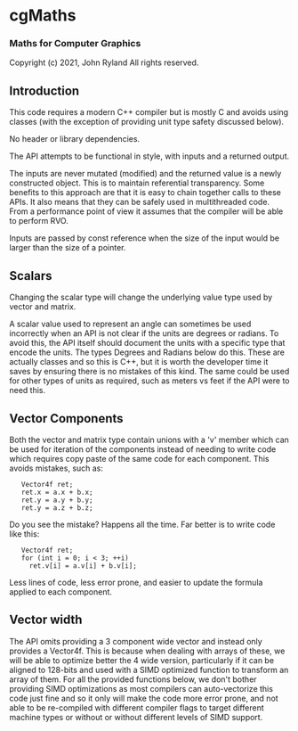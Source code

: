 
# cgMaths
### Maths for Computer Graphics

Copyright (c) 2021, John Ryland
All rights reserved.


## Introduction

This code requires a modern C++ compiler but is mostly C and avoids using
classes (with the exception of providing unit type safety discussed below).

No header or library dependencies.

The API attempts to be functional in style, with inputs and a returned
output.

The inputs are never mutated (modified) and the returned value is a newly
constructed object. This is to maintain referential transparency. Some
benefits to this approach are that it is easy to chain together calls to
these APIs. It also means that they can be safely used in multithreaded
code. From a performance point of view it assumes that the compiler will be
able to perform RVO.

Inputs are passed by const reference when the size of the input would be
larger than the size of a pointer.


## Scalars

Changing the scalar type will change the underlying value type used by
vector and matrix.

A scalar value used to represent an angle can sometimes be used incorrectly
when an API is not clear if the units are degrees or radians. To avoid this,
the API itself should document the units with a specific type that encode
the units. The types Degrees and Radians below do this. These are actually
classes and so this is C++, but it is worth the developer time it saves by
ensuring there is no mistakes of this kind. The same could be used for other
types of units as required, such as meters
vs feet if the API were to need this.


## Vector Components

Both the vector and matrix type contain unions with a 'v' member which can
be used for iteration of the components instead of needing to write code
which requires copy paste of the same code for each component. This avoids
mistakes, such as:

```
   Vector4f ret;
   ret.x = a.x + b.x;
   ret.y = a.y + b.y;
   ret.y = a.z + b.z;
```

Do you see the mistake? Happens all the time. Far better is to write code
like this:

```
   Vector4f ret;
   for (int i = 0; i < 3; ++i)
     ret.v[i] = a.v[i] + b.v[i];
```

Less lines of code, less error prone, and easier to update the formula
applied to each component.


## Vector width

The API omits providing a 3 component wide vector and instead only provides
a Vector4f.  This is because when dealing with arrays of these, we will be
able to optimize better the 4 wide version, particularly if it can be
aligned to 128-bits and used with a SIMD optimized function to transform an
array of them. For all the provided functions below, we don't bother
providing SIMD optimizations as most compilers can auto-vectorize this code
just fine and so it only will make the code more error prone, and not able
to be re-compiled with different compiler flags to target different machine
types or without or without different levels of SIMD support.


